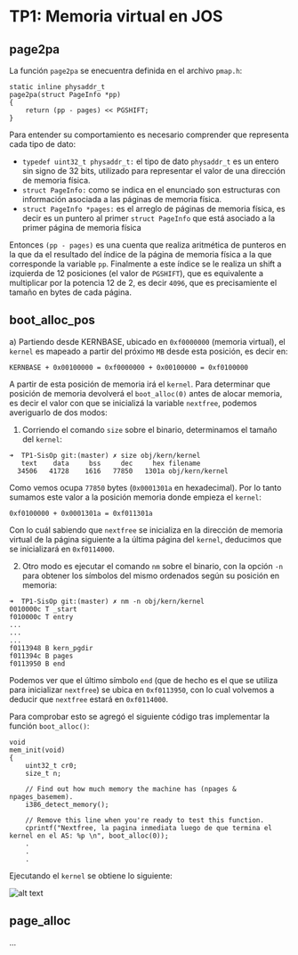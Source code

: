 TP1: Memoria virtual en JOS
===========================

page2pa
-------
La función `page2pa` se enecuentra definida en el archivo `pmap.h`:

```
static inline physaddr_t
page2pa(struct PageInfo *pp)
{
	return (pp - pages) << PGSHIFT;
}
```
Para entender su comportamiento es necesario comprender que representa cada tipo de dato:
* `typedef uint32_t physaddr_t:` el tipo de dato `physaddr_t` es un entero sin signo de 32 bits, utilizado para representar el valor de una dirección de memoria física.
* `struct PageInfo:` como se indica en el enunciado son estructuras con información asociada a las páginas de memoria física.
* `struct PageInfo *pages:` es el arreglo de páginas de memoria física, es decir es un puntero al primer `struct PageInfo` que está asociado a la primer página de memoria física

Entonces `(pp - pages)` es una cuenta que realiza aritmética de punteros en la que da el resultado del índice de la página de memoria física a la que corresponde la variable `pp`. Finalmente a este índice se le realiza un shift a izquierda de 12 posiciones (el valor de `PGSHIFT`), que es equivalente a multiplicar por la potencia 12 de 2, es decir `4096`, que es precisamiente el tamaño en bytes de cada página.


boot_alloc_pos
--------------

a) Partiendo desde KERNBASE, ubicado en `0xf0000000` (memoria virtual), el `kernel` es mapeado a partir del próximo `MB` desde esta posición, es decir en:

`KERNBASE + 0x00100000 = 0xf0000000 + 0x00100000 = 0xf0100000`

A partir de esta posición de memoria irá el `kernel`. Para determinar que posición de memoria devolverá el `boot_alloc(0)` antes de alocar memoria, es decir el valor con que se inicializá la variable `nextfree`, podemos averiguarlo de dos modos:

1) Corriendo el comando `size` sobre el binario, determinamos el tamaño del `kernel`:
```
➜  TP1-SisOp git:(master) ✗ size obj/kern/kernel 
   text	   data	    bss	    dec	    hex	filename
  34506	  41728	   1616	  77850	  1301a	obj/kern/kernel
```
Como vemos ocupa `77850` bytes (`0x0001301a` en hexadecimal). Por lo tanto sumamos este valor a la posición memoria donde empieza el `kernel`: 

`0xf0100000 + 0x0001301a = 0xf011301a`

Con lo cuál sabiendo que `nextfree` se inicializa en la dirección de memoria virtual de la página siguiente a la última página del `kernel`, deducimos que se inicializará en `0xf0114000`.

2) Otro modo es ejecutar el comando `nm` sobre el binario, con la opción `-n` para obtener los símbolos del mismo ordenados según su posición en memoria:
```
➜  TP1-SisOp git:(master) ✗ nm -n obj/kern/kernel
0010000c T _start
f010000c T entry
...
...
...
f0113948 B kern_pgdir
f011394c B pages
f0113950 B end
```
Podemos ver que el último símbolo `end` (que de hecho es el que se utiliza para inicializar `nextfree`) se ubica en `0xf0113950`, con lo cual volvemos a deducir que `nextfree` estará en `0xf0114000`.

Para comprobar esto se agregó el siguiente código tras implementar la función `boot_alloc()`:
```
void
mem_init(void)
{
	uint32_t cr0;
	size_t n;

	// Find out how much memory the machine has (npages & npages_basemem).
	i386_detect_memory();

	// Remove this line when you're ready to test this function.
	cprintf("Nextfree, la pagina inmediata luego de que termina el kernel en el AS: %p \n", boot_alloc(0));
	.
	.
	.
```
Ejecutando el `kernel` se obtiene lo siguiente:

![alt text](https://github.com/gabyrobles93/TP1-SisOp/blob/master/nextfree.png)


page_alloc
----------

...



